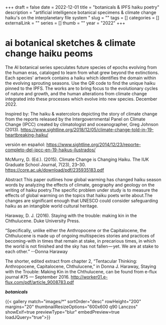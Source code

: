 +++ 
draft = false
date = 2022-12-01
title = "botanicals & IPFS haiku poetry"
description = "artificial intelligence botanical specimens & climate change haiku's on the interplanetary file system "
slug = "" 
tags = []
categories = []
externalLink = ""
series = []
thumb = ""
year = "2022"
+++

# ai botanical sketches & climate change haiku peoms 

The AI botanical series speculates future species of epochs evolving from the human eras, cataloged to learn from what grew beyond the extinctions. Each species' artwork contains a haiku which identifies the domain within the evolving sprouting seasons. Use the QR code to find the unique haiku pinned to the IPFS. The works are to bring focus to the evolutionary cycles of nature and growth, and the human alterations from climate change integrated into these processes which evolve into new species. December 2022.

Inspired by: 
The haiku & watercolors depicting the story of climate change from the reports released by the Intergovernmental Panel on Climate Change (IPCC) created by climatologist and oceanographer, Greg Johnson (2013).
https://www.sightline.org/2018/12/05/climate-change-told-in-19-heartbreaking-haiku/

versión en español: https://www.sightline.org/2014/12/23/reporte-completo-del-ipcc-en-19-haikus-ilustrados/

McMurry, D. (Ed.). (2015). Climate Change is Changing Haiku. The IUK Graduate School Journal, 7(23), 23–30.
https://core.ac.uk/download/pdf/235935183.pdf

Abstract
This paper outlines how global warming has changed haiku season words by analyzing the effects of climate, geography and geology on the writing of haiku poetry.The specific problem under study is to measure the effects of global warming on the topics that haiku poets write about.The changes are significant enough that UNESCO could consider safeguarding haiku as an intangible world cultural heritage.

Haraway, D. J. (2016). Staying with the trouble: making kin in the Chthulucene. Duke University Press.

“Specifically, unlike either the Anthropocene or the Capitalocene, the Chthulucene is made up of ongoing multispecies stories and practices of becoming-with in times that remain at stake, in precarious times, in which the world is not finished and the sky has not fallen — yet. We are at stake to each other.” --Donna Haraway

The shorter, edited extract from chapter 2, “Tentacular Thinking: Anthropocene, Capitalocene, Chthulucene,” in Donna J. Haraway, Staying with the Trouble: Making Kin in the Chthulucene, can be found from e-flux journal #75 — September 2016. http://worker01.e-flux.com/pdf/article_9008783.pdf

***botanicals*** 


{{< gallery match="images/*" sortOrder="desc" rowHeight="200" margins="20" thumbnailResizeOptions="600x600 q90 Lanczos" showExif=true previewType="blur" embedPreview=true loadJQuery="true">}}
